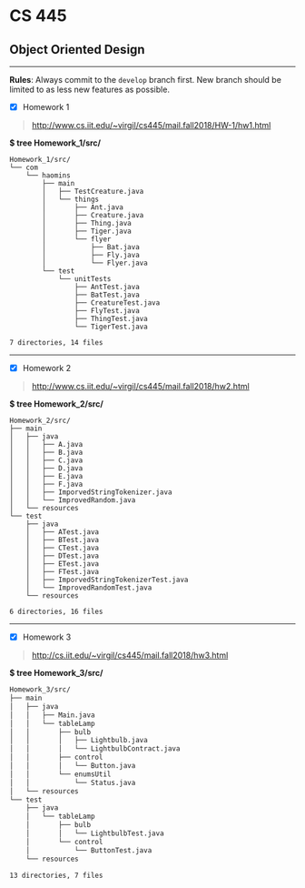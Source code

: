 # CS 445
## Object Oriented Design
---
__Rules__: Always commit to the ```develop``` branch first. New branch should be limited to as less new features as possible.

- [x] Homework 1

> http://www.cs.iit.edu/~virgil/cs445/mail.fall2018/HW-1/hw1.html

__$ tree Homework_1/src/__
```
Homework_1/src/
└── com
    └── haomins
        ├── main
        │   ├── TestCreature.java
        │   └── things
        │       ├── Ant.java
        │       ├── Creature.java
        │       ├── Thing.java
        │       ├── Tiger.java
        │       └── flyer
        │           ├── Bat.java
        │           ├── Fly.java
        │           └── Flyer.java
        └── test
            └── unitTests
                ├── AntTest.java
                ├── BatTest.java
                ├── CreatureTest.java
                ├── FlyTest.java
                ├── ThingTest.java
                └── TigerTest.java

7 directories, 14 files
```
---
- [x] Homework 2

> http://www.cs.iit.edu/~virgil/cs445/mail.fall2018/hw2.html

__$ tree Homework_2/src/__
```
Homework_2/src/
├── main
│   ├── java
│   │   ├── A.java
│   │   ├── B.java
│   │   ├── C.java
│   │   ├── D.java
│   │   ├── E.java
│   │   ├── F.java
│   │   ├── ImporvedStringTokenizer.java
│   │   └── ImprovedRandom.java
│   └── resources
└── test
    ├── java
    │   ├── ATest.java
    │   ├── BTest.java
    │   ├── CTest.java
    │   ├── DTest.java
    │   ├── ETest.java
    │   ├── FTest.java
    │   ├── ImporvedStringTokenizerTest.java
    │   └── ImprovedRandomTest.java
    └── resources

6 directories, 16 files
```

---
- [x] Homework 3

> http://cs.iit.edu/~virgil/cs445/mail.fall2018/hw3.html

__$ tree Homework_3/src/__

```bash
Homework_3/src/
├── main
│   ├── java
│   │   ├── Main.java
│   │   └── tableLamp
│   │       ├── bulb
│   │       │   ├── Lightbulb.java
│   │       │   └── LightbulbContract.java
│   │       ├── control
│   │       │   └── Button.java
│   │       └── enumsUtil
│   │           └── Status.java
│   └── resources
└── test
    ├── java
    │   └── tableLamp
    │       ├── bulb
    │       │   └── LightbulbTest.java
    │       └── control
    │           └── ButtonTest.java
    └── resources

13 directories, 7 files
```

